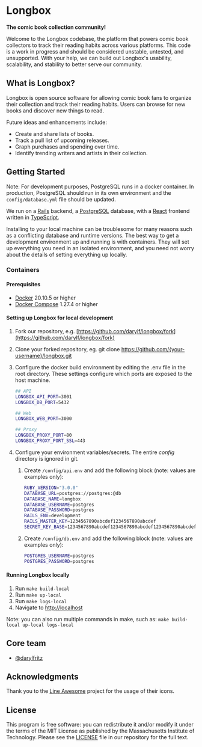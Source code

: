 # Longbox

**The comic book collection community!**

Welcome to the Longbox codebase, the platform that powers comic book collectors
to track their reading habits across various platforms. This code is a work in
progress and should be considered unstable, untested, and unsupported. With
your help, we can build out Longbox's usability, scalability, and stability to
better serve our community.

## What is Longbox?

Longbox is open source software for allowing comic book fans to organize their
collection and track their reading habits. Users can browse for new books and
discover new things to read.

Future ideas and enhancements include:

- Create and share lists of books.
- Track a pull list of upcoming releases.
- Graph purchases and spending over time.
- Identify trending writers and artists in their collection.

## Getting Started

Note: For development purposes, PostgreSQL runs in a docker container. In
production, PostgreSQL should run in its own environment and the
`config/database.yml` file should be updated.

We run on a [Rails](https://rubyonrails.org/) backend, a
[PostgreSQL](https://www.postgresql.org/) database, with a
[React](https://reactjs.com/) frontend written in
[TypeScript](https://www.typescriptlang.org/).

Installing to your local machine can be troublesome for many reasons such as a
conflicting database and runtime versions. The best way to get a development
environment up and running is with containers. They will set up everything you
need in an isolated environment, and you need not worry about the details of
setting everything up locally.

### Containers

#### Prerequisites

- [Docker](https://www.docker.com/) 20.10.5 or higher
- [Docker Compose](https://docs.docker.com/compose/) 1.27.4 or higher

#### Setting up Longbox for local development

1. Fork our repository, e.g. [https://github.com/darylf/longbox/fork](https://github.com/darylf/longbox/fork)
2. Clone your forked repository, eg. git clone
   <https://github.com/{your-username}/longbox.git>
3. Configure the docker build environment by editing the .env file in the root
   directory. These settings configure which ports are exposed to the host
   machine.

   ```bash
   ## API
   LONGBOX_API_PORT=3001
   LONGBOX_DB_PORT=5432

   ## Web
   LONGBOX_WEB_PORT=3000

   ## Proxy
   LONGBOX_PROXY_PORT=80
   LONGBOX_PROXY_PORT_SSL=443
   ```

4. Configure your environment variables/secrets. The entire _config_ directory
   is ignored in git.

   1. Create `/config/api.env` and add the following block (note: values are
      examples only):

      ```bash
      RUBY_VERSION="3.0.0"
      DATABASE_URL=postgres://postgres:@db
      DATABASE_NAME=longbox
      DATABASE_USERNAME=postgres
      DATABASE_PASSWORD=postgres
      RAILS_ENV=development
      RAILS_MASTER_KEY=1234567890abcdef1234567890abcdef
      SECRET_KEY_BASE=1234567890abcdef1234567890abcdef1234567890abcdef1234567890abcdef1234567890abcdef1234567890abcdef1234567890abcdef1234567890abcdef
      ```

   2. Create `/config/db.env` and add the following block (note: values are
      examples only):

      ```bash
      POSTGRES_USERNAME=postgres
      POSTGRES_PASSWORD=postgres
      ```

#### Running Longbox locally

1. Run `make build-local`
2. Run `make up-local`
3. Run `make logs-local`
4. Navigate to [http://localhost](http://localhost)

Note: you can also run multiple commands in make, such as: `make build-local up-local logs-local`

## Core team

- [@darylfritz](https://github.com/darylf)

## Acknowledgments

Thank you to the [Line Awesome](https://icons8.com/line-awesome) project for the usage of their icons.

## License

This program is free software: you can redistribute it and/or modify it under
the terms of the MIT License as published by the Massachusetts Institute of
Technology. Please see the [LICENSE](./LICENSE.md) file in our repository for
the full text.
